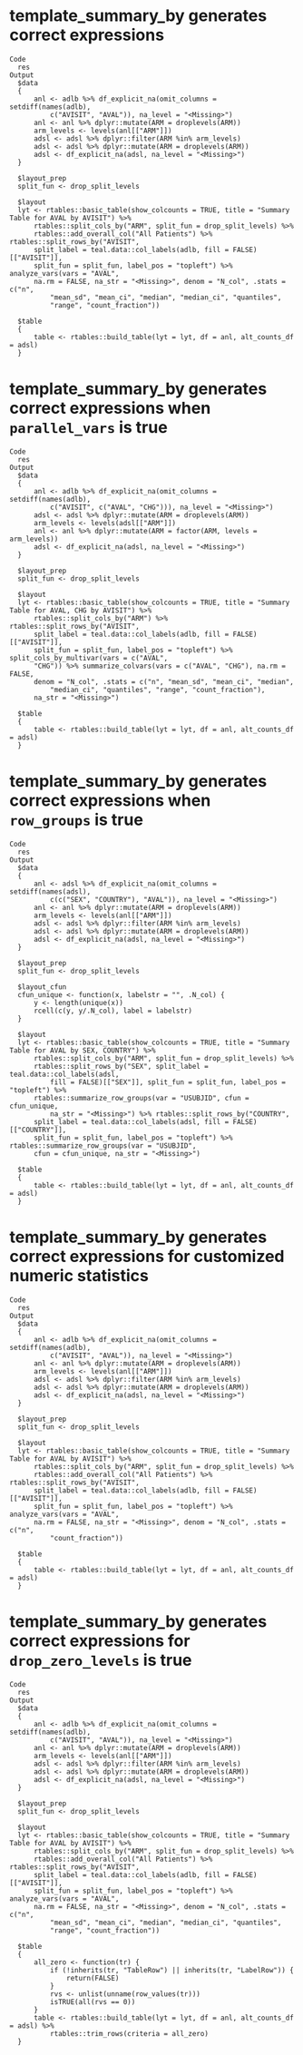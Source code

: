 # template_summary_by generates correct expressions

    Code
      res
    Output
      $data
      {
          anl <- adlb %>% df_explicit_na(omit_columns = setdiff(names(adlb), 
              c("AVISIT", "AVAL")), na_level = "<Missing>")
          anl <- anl %>% dplyr::mutate(ARM = droplevels(ARM))
          arm_levels <- levels(anl[["ARM"]])
          adsl <- adsl %>% dplyr::filter(ARM %in% arm_levels)
          adsl <- adsl %>% dplyr::mutate(ARM = droplevels(ARM))
          adsl <- df_explicit_na(adsl, na_level = "<Missing>")
      }
      
      $layout_prep
      split_fun <- drop_split_levels
      
      $layout
      lyt <- rtables::basic_table(show_colcounts = TRUE, title = "Summary Table for AVAL by AVISIT") %>% 
          rtables::split_cols_by("ARM", split_fun = drop_split_levels) %>% 
          rtables::add_overall_col("All Patients") %>% rtables::split_rows_by("AVISIT", 
          split_label = teal.data::col_labels(adlb, fill = FALSE)[["AVISIT"]], 
          split_fun = split_fun, label_pos = "topleft") %>% analyze_vars(vars = "AVAL", 
          na.rm = FALSE, na_str = "<Missing>", denom = "N_col", .stats = c("n", 
              "mean_sd", "mean_ci", "median", "median_ci", "quantiles", 
              "range", "count_fraction"))
      
      $table
      {
          table <- rtables::build_table(lyt = lyt, df = anl, alt_counts_df = adsl)
      }
      

# template_summary_by generates correct expressions when `parallel_vars` is true

    Code
      res
    Output
      $data
      {
          anl <- adlb %>% df_explicit_na(omit_columns = setdiff(names(adlb), 
              c("AVISIT", c("AVAL", "CHG"))), na_level = "<Missing>")
          adsl <- adsl %>% dplyr::mutate(ARM = droplevels(ARM))
          arm_levels <- levels(adsl[["ARM"]])
          anl <- anl %>% dplyr::mutate(ARM = factor(ARM, levels = arm_levels))
          adsl <- df_explicit_na(adsl, na_level = "<Missing>")
      }
      
      $layout_prep
      split_fun <- drop_split_levels
      
      $layout
      lyt <- rtables::basic_table(show_colcounts = TRUE, title = "Summary Table for AVAL, CHG by AVISIT") %>% 
          rtables::split_cols_by("ARM") %>% rtables::split_rows_by("AVISIT", 
          split_label = teal.data::col_labels(adlb, fill = FALSE)[["AVISIT"]], 
          split_fun = split_fun, label_pos = "topleft") %>% split_cols_by_multivar(vars = c("AVAL", 
          "CHG")) %>% summarize_colvars(vars = c("AVAL", "CHG"), na.rm = FALSE, 
          denom = "N_col", .stats = c("n", "mean_sd", "mean_ci", "median", 
              "median_ci", "quantiles", "range", "count_fraction"), 
          na_str = "<Missing>")
      
      $table
      {
          table <- rtables::build_table(lyt = lyt, df = anl, alt_counts_df = adsl)
      }
      

# template_summary_by generates correct expressions when `row_groups` is true

    Code
      res
    Output
      $data
      {
          anl <- adsl %>% df_explicit_na(omit_columns = setdiff(names(adsl), 
              c(c("SEX", "COUNTRY"), "AVAL")), na_level = "<Missing>")
          anl <- anl %>% dplyr::mutate(ARM = droplevels(ARM))
          arm_levels <- levels(anl[["ARM"]])
          adsl <- adsl %>% dplyr::filter(ARM %in% arm_levels)
          adsl <- adsl %>% dplyr::mutate(ARM = droplevels(ARM))
          adsl <- df_explicit_na(adsl, na_level = "<Missing>")
      }
      
      $layout_prep
      split_fun <- drop_split_levels
      
      $layout_cfun
      cfun_unique <- function(x, labelstr = "", .N_col) {
          y <- length(unique(x))
          rcell(c(y, y/.N_col), label = labelstr)
      }
      
      $layout
      lyt <- rtables::basic_table(show_colcounts = TRUE, title = "Summary Table for AVAL by SEX, COUNTRY") %>% 
          rtables::split_cols_by("ARM", split_fun = drop_split_levels) %>% 
          rtables::split_rows_by("SEX", split_label = teal.data::col_labels(adsl, 
              fill = FALSE)[["SEX"]], split_fun = split_fun, label_pos = "topleft") %>% 
          rtables::summarize_row_groups(var = "USUBJID", cfun = cfun_unique, 
              na_str = "<Missing>") %>% rtables::split_rows_by("COUNTRY", 
          split_label = teal.data::col_labels(adsl, fill = FALSE)[["COUNTRY"]], 
          split_fun = split_fun, label_pos = "topleft") %>% rtables::summarize_row_groups(var = "USUBJID", 
          cfun = cfun_unique, na_str = "<Missing>")
      
      $table
      {
          table <- rtables::build_table(lyt = lyt, df = anl, alt_counts_df = adsl)
      }
      

# template_summary_by generates correct expressions for customized numeric statistics

    Code
      res
    Output
      $data
      {
          anl <- adlb %>% df_explicit_na(omit_columns = setdiff(names(adlb), 
              c("AVISIT", "AVAL")), na_level = "<Missing>")
          anl <- anl %>% dplyr::mutate(ARM = droplevels(ARM))
          arm_levels <- levels(anl[["ARM"]])
          adsl <- adsl %>% dplyr::filter(ARM %in% arm_levels)
          adsl <- adsl %>% dplyr::mutate(ARM = droplevels(ARM))
          adsl <- df_explicit_na(adsl, na_level = "<Missing>")
      }
      
      $layout_prep
      split_fun <- drop_split_levels
      
      $layout
      lyt <- rtables::basic_table(show_colcounts = TRUE, title = "Summary Table for AVAL by AVISIT") %>% 
          rtables::split_cols_by("ARM", split_fun = drop_split_levels) %>% 
          rtables::add_overall_col("All Patients") %>% rtables::split_rows_by("AVISIT", 
          split_label = teal.data::col_labels(adlb, fill = FALSE)[["AVISIT"]], 
          split_fun = split_fun, label_pos = "topleft") %>% analyze_vars(vars = "AVAL", 
          na.rm = FALSE, na_str = "<Missing>", denom = "N_col", .stats = c("n", 
              "count_fraction"))
      
      $table
      {
          table <- rtables::build_table(lyt = lyt, df = anl, alt_counts_df = adsl)
      }
      

# template_summary_by generates correct expressions for `drop_zero_levels` is true

    Code
      res
    Output
      $data
      {
          anl <- adlb %>% df_explicit_na(omit_columns = setdiff(names(adlb), 
              c("AVISIT", "AVAL")), na_level = "<Missing>")
          anl <- anl %>% dplyr::mutate(ARM = droplevels(ARM))
          arm_levels <- levels(anl[["ARM"]])
          adsl <- adsl %>% dplyr::filter(ARM %in% arm_levels)
          adsl <- adsl %>% dplyr::mutate(ARM = droplevels(ARM))
          adsl <- df_explicit_na(adsl, na_level = "<Missing>")
      }
      
      $layout_prep
      split_fun <- drop_split_levels
      
      $layout
      lyt <- rtables::basic_table(show_colcounts = TRUE, title = "Summary Table for AVAL by AVISIT") %>% 
          rtables::split_cols_by("ARM", split_fun = drop_split_levels) %>% 
          rtables::add_overall_col("All Patients") %>% rtables::split_rows_by("AVISIT", 
          split_label = teal.data::col_labels(adlb, fill = FALSE)[["AVISIT"]], 
          split_fun = split_fun, label_pos = "topleft") %>% analyze_vars(vars = "AVAL", 
          na.rm = FALSE, na_str = "<Missing>", denom = "N_col", .stats = c("n", 
              "mean_sd", "mean_ci", "median", "median_ci", "quantiles", 
              "range", "count_fraction"))
      
      $table
      {
          all_zero <- function(tr) {
              if (!inherits(tr, "TableRow") || inherits(tr, "LabelRow")) {
                  return(FALSE)
              }
              rvs <- unlist(unname(row_values(tr)))
              isTRUE(all(rvs == 0))
          }
          table <- rtables::build_table(lyt = lyt, df = anl, alt_counts_df = adsl) %>% 
              rtables::trim_rows(criteria = all_zero)
      }
      

